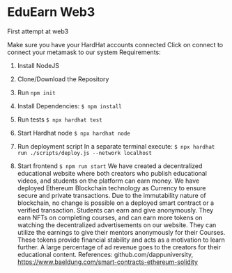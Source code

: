 # EduEarn Web3
First attempt at web3


Make sure you have your HardHat accounts connected
Click on connect to connect your metamask to our system
Requirements:
1. Install NodeJS
2. Clone/Download the Repository
3. Run `npm init`
4. Install Dependencies:
`$ npm install`

5. Run tests
`$ npx hardhat test`

6. Start Hardhat node
`$ npx hardhat node`

7. Run deployment script
In a separate terminal execute: `$ npx hardhat run ./scripts/deploy.js --network localhost`

8. Start frontend
`$ npm run start`
We have created a decentralized educational website where both creators who publish educational videos, and students on the platform can earn money. We have deployed Ethereum Blockchain technology as Currency to ensure secure and private transactions. Due to the immutability nature of blockchain, no change is possible on a deployed smart contract or a verified transaction. Students can earn and give anonymously. They earn NFTs on completing courses, and can earn more tokens on watching the decentralized advertisements on our website. They can utilize the earnings to give their mentors anonymously for their Courses. These tokens provide financial stability and acts as a motivation to learn further. A large percentage of ad revenue goes to the creators for their educational content. References: github.com/dappuniversity, https://www.baeldung.com/smart-contracts-ethereum-solidity

